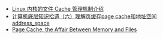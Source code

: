 
- [Linux 内核的文件 Cache 管理机制介绍](https://www.ibm.com/developerworks/cn/linux/l-cache/index.html)
- [计算机底层知识拾遗（六）理解页缓存page cache和地址空间address_space](https://blog.csdn.net/ITer_ZC/article/details/44195731)
- [Page Cache, the Affair Between Memory and Files](https://manybutfinite.com/post/page-cache-the-affair-between-memory-and-files/)
